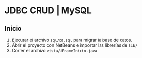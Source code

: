 # JDBC CRUD | MySQL

## Inicio

1. Ejecutar el archivo ``sql/bd.sql`` para migrar la base de datos.
2. Abrir el proyecto con NetBeans e importar las librerías de ``lib/``
3. Correr el archivo ``vista/JFrameInicio.java``
